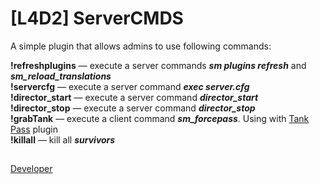 # [L4D2] ServerCMDS

A simple plugin that allows admins to use following commands:

__!refreshplugins__ — execute a server commands ***sm plugins refresh*** and ***sm_reload_translations***  
__!servercfg__ — execute a server command ***exec server.cfg***  
__!director_start__ — execute a server command ***director_start***  
__!director_stop__ — execute a server command ***director_stop***  
__!grabTank__ — execute a client command ***sm_forcepass***. Using with [Tank Pass](https://forums.alliedmods.net/showthread.php?p=2712082) plugin  
__!killall__ — kill all ***survivors***  

##
[Developer](https://vk.com/pa4h1337)
